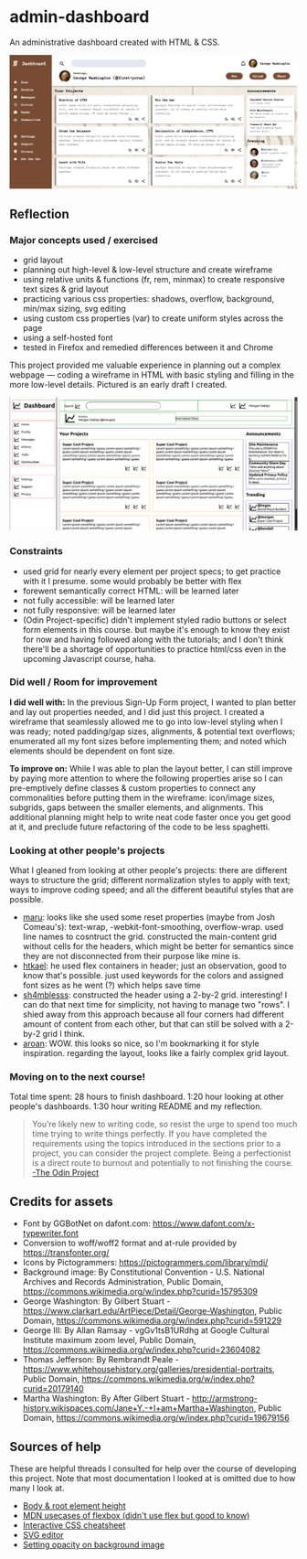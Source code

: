 # admin-dashboard

An administrative dashboard created with HTML & CSS. 

<img src="./readme-images/finished-dashboard.png" alt="The dashboard project">

## Reflection

### Major concepts used / exercised
- grid layout
- planning out high-level & low-level structure and create wireframe
- using relative units & functions (fr, rem, minmax) to create responsive text sizes & grid layout 
- practicing various css properties: shadows, overflow, background, min/max sizing, svg editing
- using custom css properties (var) to create uniform styles across the page
- using a self-hosted font
- tested in Firefox and remedied differences between it and Chrome

This project provided me valuable experience in planning out a complex webpage — coding a wireframe in HTML with basic styling and filling in the more low-level details. Pictured is an early draft I created.

<img src="./readme-images/early-dashboard.png" alt="Early stage wireframe"/>

### Constraints
- used grid for nearly every element per project specs; to get practice with it I presume. some would probably be better with flex
- forewent semantically correct HTML: will be learned later
- not fully accessible: will be learned later
- not fully responsive: will be learned later
- (Odin Project-specific) didn't implement styled radio buttons or select form elements in this course. but maybe it's enough to know they exist for now and having followed along with the tutorials; and I don't think there'll be a shortage of opportunities to practice html/css even in the upcoming Javascript course, haha. 

### Did well / Room for improvement

 <strong>I did well with:</strong> In the previous Sign-Up Form project, I wanted to plan better and lay out properties needed, and I did just this project. I created a wireframe that seamlessly allowed me to go into low-level styling when I was ready; noted padding/gap sizes, alignments, & potential text overflows; enumerated all my font sizes before implementing them; and noted which elements should be dependent on font size. 
 
 <strong>To improve on:</strong> While I was able to plan the layout better, I can still improve by paying more attention to where the following properties arise so I can pre-emptively define classes & custom properties to connect any commonalities before putting them in the wireframe: icon/image sizes, subgrids, gaps between the smaller elements, and alignments. This additional planning might help to write neat code faster once you get good at it, and preclude future refactoring of the code to be less spaghetti.  

### Looking at other people's projects
What I gleaned from looking at other people's projects: there are different ways to structure the grid; different normalization styles to apply with text; ways to improve coding speed; and all the different beautiful styles that are possible. 

- [maru](https://github.com/renegade-404/admin-dashboard): looks like she used some reset properties (maybe from Josh Comeau's): text-wrap, -webkit-font-smoothing, overflow-wrap. used line names to cosntruct the grid. constructed the main-content grid without cells for the headers, which might be better for semantics since they are not disconnected from their purpose like mine is. 
- [htkael](https://github.com/htkael/Admin-Dashboard/commits/main/): he used flex containers in header; just an observation, good to know that's possible. just used keywords for the colors and assigned font sizes as he went (?) which helps save time
- [sh4mblesss](https://github.com/arvingarciabtw/the-odin-project/tree/main/full-stack-javascript/fsj-01-intermediate-html-and-css/07-admin-dashboard): constructed the header using a 2-by-2 grid. interesting! I can do that next time for simplicity, not having to manage two "rows". I shied away from this approach because all four corners had different amount of content from each other, but that can still be solved with a 2-by-2 grid I think. 
- [aroan](https://aroan-v.github.io/Music-Dashboard/): WOW. this looks so nice, so I'm bookmarking it for style inspiration. regarding the layout, looks like a fairly complex grid layout. 

### Moving on to the next course!
Total time spent: 28 hours to finish dashboard. 1:20 hour looking at other people's dashboards. 1:30 hour writing README and my reflection. 

> You’re likely new to writing code, so resist the urge to spend too much time trying to write things perfectly. If you have completed the requirements using the topics introduced in the sections prior to a project, you can consider the project complete. Being a perfectionist is a direct route to burnout and potentially to not finishing the course. [-The Odin Project](https://dev.to/theodinproject/learning-code-f56)

## Credits for assets
- Font by GGBotNet on dafont.com: https://www.dafont.com/x-typewriter.font
- Conversion to woff/woff2 format and at-rule provided by https://transfonter.org/
- Icons by Pictogrammers: https://pictogrammers.com/library/mdi/
- Background image: By Constitutional Convention - U.S. National Archives and Records Administration, Public Domain, https://commons.wikimedia.org/w/index.php?curid=15795309
- George Washington: By Gilbert Stuart - https://www.clarkart.edu/ArtPiece/Detail/George-Washington, Public Domain, https://commons.wikimedia.org/w/index.php?curid=591229
- George III: By Allan Ramsay - vgGv1tsB1URdhg at Google Cultural Institute maximum zoom level, Public Domain, https://commons.wikimedia.org/w/index.php?curid=23604082
- Thomas Jefferson: By Rembrandt Peale - https://www.whitehousehistory.org/galleries/presidential-portraits, Public Domain, https://commons.wikimedia.org/w/index.php?curid=20179140
- Martha Washington: By After Gilbert Stuart - http://armstrong-history.wikispaces.com/Jane+Y.-+I+am+Martha+Washington, Public Domain, https://commons.wikimedia.org/w/index.php?curid=19679156

## Sources of help
These are helpful threads I consulted for help over the course of developing this project. Note that most documentation I looked at is omitted due to how many I look at.
- [Body & root element height](https://stackoverflow.com/questions/6654958/make-body-have-100-of-the-browser-height)
- [MDN usecases of flexbox (didn't use flex but good to know)](https://developer.mozilla.org/en-US/docs/Web/CSS/CSS_flexible_box_layout/Typical_use_cases_of_flexbox)
- [Interactive CSS cheatsheet](https://htmlcheatsheet.com/css/)
- [SVG editor](https://www.svgviewer.dev/)
- [Setting opacity on background image](https://stackoverflow.com/questions/12605908/change-background-image-opacity)
